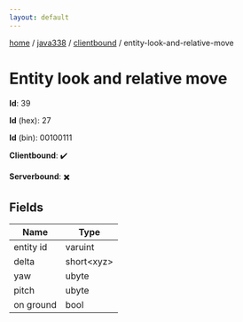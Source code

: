 ```yaml
---
layout: default
---
```


[home](/)  /  [java338](/protocol/java338)  /  [clientbound](/protocol/java338/clientbound)  /  entity-look-and-relative-move

# Entity look and relative move

**Id**: 39

**Id** (hex): 27

**Id** (bin): 00100111

**Clientbound**: ✔️

**Serverbound**: ✖️

## Fields

Name | Type
---|---
entity id | varuint
delta | short&lt;xyz&gt;
yaw | ubyte
pitch | ubyte
on ground | bool

